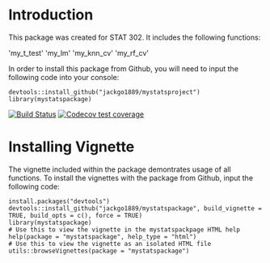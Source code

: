 # Introduction 

This package was created for STAT 302. It includes the following functions:

'my_t_test'
'my_lm'
'my_knn_cv'
'my_rf_cv'

In order to install this package from Github, you will need to input the following code into your console:

```{r, eval = FALSE}
devtools::install_github("jackgo1889/mystatsproject")
library(mystatspackage)
```
 
  <!-- badges: start -->
[![Build Status](https://travis-ci.com/jackgo1889/mystatspackage.svg?branch=master)](https://travis-ci.com/jackgo1889/mystatspackage)
  [![Codecov test coverage](https://codecov.io/gh/jackgo1889/mystatspackage/branch/master/graph/badge.svg)](https://codecov.io/gh/jackgo1889/mystatspackage?branch=master)
  <!-- badges: end -->

# Installing Vignette

The vignette included within the package demontrates usage of all functions. To install the vignettes with the package from Github, input the following code:

```{r}
install.packages("devtools")
devtools::install_github("jackgo1889/mystatspackage", build_vignette = TRUE, build_opts = c(), force = TRUE)
library(mystatspackage)
# Use this to view the vignette in the mystatspackpage HTML help
help(package = "mystatspackage", help_type = "html")
# Use this to view the vignette as an isolated HTML file
utils::browseVignettes(package = "mystatspackage")
```
